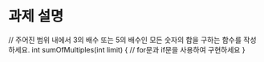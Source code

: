 # 과제 설명

// 주어진 범위 내에서 3의 배수 또는 5의 배수인 모든 숫자의 합을 구하는 함수를 작성하세요.
int sumOfMultiples(int limit) {
// for문과 if문을 사용하여 구현하세요
}
